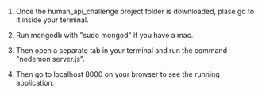 1) Once the human_api_challenge project folder is downloaded, plase go to it inside your terminal.

2) Run mongodb with "sudo mongod" if you have a mac.

3) Then open a separate tab in your terminal and run the command "nodemon server.js".

4) Then go to localhost 8000 on your browser to see the running application.